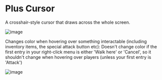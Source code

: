 # Plus Cursor
A crosshair-style cursor that draws across the whole screen.

![image](https://github.com/user-attachments/assets/631918b8-f29d-4ade-8f03-5b0860c0ae90)

Changes color when hovering over something interactable (including inventory items, the special attack button etc):
Doesn't change color if the first entry in your right-click menu is either 'Walk here' or 'Cancel', so it shouldn't change when hovering over players (unless your first entry is 'Attack')

![image](https://github.com/user-attachments/assets/96fca9fb-91ea-4c7b-9f50-0d8f3ca20811)

